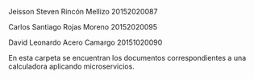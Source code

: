 Jeisson Steven Rincón Mellizo   20152020087

Carlos Santiago Rojas Moreno    20152020095

David Leonardo Acero Camargo    20151020090

En esta carpeta se encuentran los documentos correspondientes a una calculadora aplicando microservicios.
